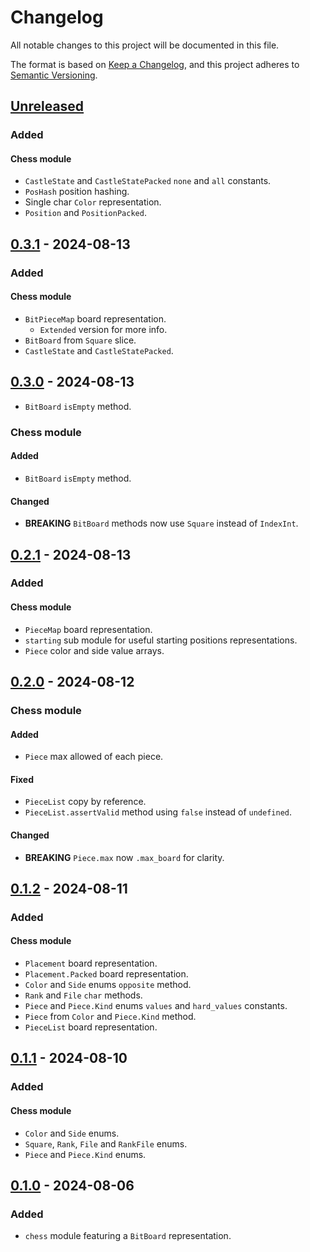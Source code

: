 # Changelog

All notable changes to this project will be documented in this file.

The format is based on [Keep a Changelog](https://keepachangelog.com/en/1.0.0/),
and this project adheres to [Semantic Versioning](https://semver.org/spec/v2.0.0.html).

## [Unreleased]

### Added

#### Chess module

- `CastleState` and `CastleStatePacked` `none` and `all` constants.
- `PosHash` position hashing.
- Single char `Color` representation.
- `Position` and `PositionPacked`.

## [0.3.1] - 2024-08-13

### Added

#### Chess module

- `BitPieceMap` board representation.
  - `Extended` version for more info.
- `BitBoard` from `Square` slice.
- `CastleState` and `CastleStatePacked`.

## [0.3.0] - 2024-08-13

- `BitBoard` `isEmpty` method.

### Chess module

#### Added

- `BitBoard` `isEmpty` method.

#### Changed

- **BREAKING** `BitBoard` methods now use `Square` instead of `IndexInt`.

## [0.2.1] - 2024-08-13

### Added

#### Chess module

- `PieceMap` board representation.
- `starting` sub module for useful starting positions representations.
- `Piece` color and side value arrays.

## [0.2.0] - 2024-08-12

### Chess module

#### Added

- `Piece` max allowed of each piece.

#### Fixed

- `PieceList` copy by reference.
- `PieceList.assertValid` method using `false` instead of `undefined`.

#### Changed

- **BREAKING** `Piece.max` now `.max_board` for clarity.

## [0.1.2] - 2024-08-11

### Added

#### Chess module

- `Placement` board representation.
- `Placement.Packed` board representation.
- `Color` and `Side` enums `opposite` method.
- `Rank` and `File` `char` methods.
- `Piece` and `Piece.Kind` enums `values` and `hard_values` constants.
- `Piece` from `Color` and `Piece.Kind` method.
- `PieceList` board representation.

## [0.1.1] - 2024-08-10

### Added

#### Chess module

- `Color` and `Side` enums.
- `Square`, `Rank`, `File` and `RankFile` enums.
- `Piece` and `Piece.Kind` enums.

## [0.1.0] - 2024-08-06

### Added

- `chess` module featuring a `BitBoard` representation.

[Unreleased]: https://github.com/sonro/zaplum/compare/v0.3.1...HEAD
[0.3.1]: https://github.com/sonro/zaplum/releases/tag/v0.3.1
[0.3.0]: https://github.com/sonro/zaplum/releases/tag/v0.3.0
[0.2.1]: https://github.com/sonro/zaplum/releases/tag/v0.2.1
[0.2.0]: https://github.com/sonro/zaplum/releases/tag/v0.2.0
[0.1.2]: https://github.com/sonro/zaplum/releases/tag/v0.1.2
[0.1.1]: https://github.com/sonro/zaplum/releases/tag/v0.1.1
[0.1.0]: https://github.com/sonro/zaplum/releases/tag/v0.1.0
